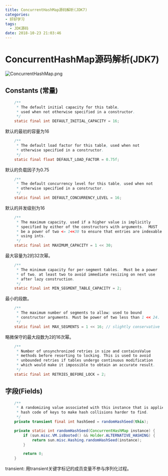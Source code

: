 ```yaml
---
title: ConcurrentHashMap源码解析(JDK7)
categories:
- 好好学习
tags:
  - JDK源码
date: 2018-10-23 21:03:46
---
```



# ConcurrentHashMap源码解析(JDK7)

![ConcurrentHashMap.png](https://i.loli.net/2018/10/23/5bced8c568df1.png)


<!-- more -->
## Constants (常量)

```java
    /**
     * The default initial capacity for this table,
     * used when not otherwise specified in a constructor.
     */
    static final int DEFAULT_INITIAL_CAPACITY = 16;
```

默认的最初的容量为16

```java
    /**
     * The default load factor for this table, used when not
     * otherwise specified in a constructor.
     */
    static final float DEFAULT_LOAD_FACTOR = 0.75f;
```

默认的负载因子为0.75

```java
    /**
     * The default concurrency level for this table, used when not
     * otherwise specified in a constructor.
     */
    static final int DEFAULT_CONCURRENCY_LEVEL = 16;
```

默认的并发级别为16

```java
    /**
     * The maximum capacity, used if a higher value is implicitly
     * specified by either of the constructors with arguments.  MUST
     * be a power of two <= 1<<30 to ensure that entries are indexable
     * using ints.
     */
    static final int MAXIMUM_CAPACITY = 1 << 30;
```

最大容量为2的32次幂。

```java
    /**
     * The minimum capacity for per-segment tables.  Must be a power
     * of two, at least two to avoid immediate resizing on next use
     * after lazy construction.
     */
    static final int MIN_SEGMENT_TABLE_CAPACITY = 2;
```

最小的段数。

```java
    /**
     * The maximum number of segments to allow; used to bound
     * constructor arguments. Must be power of two less than 1 << 24.
     */
    static final int MAX_SEGMENTS = 1 << 16; // slightly conservative
```

略微保守的最大段数为2的16次幂。

```java
    /**
     * Number of unsynchronized retries in size and containsValue
     * methods before resorting to locking. This is used to avoid
     * unbounded retries if tables undergo continuous modification
     * which would make it impossible to obtain an accurate result.
     */
    static final int RETRIES_BEFORE_LOCK = 2;
```

## 字段(Fields)

```java
    /**
     * A randomizing value associated with this instance that is applied to
     * hash code of keys to make hash collisions harder to find.
     */
    private transient final int hashSeed = randomHashSeed(this);

    private static int randomHashSeed(ConcurrentHashMap instance) {
        if (sun.misc.VM.isBooted() && Holder.ALTERNATIVE_HASHING) {
            return sun.misc.Hashing.randomHashSeed(instance);
        }

        return 0;
    }
```

transient: 用transient关键字标记的成员变量不参与序列化过程。







